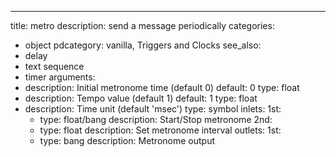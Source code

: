 ---
title: metro
description: send a message periodically
categories:
- object
pdcategory: vanilla, Triggers and Clocks
see_also:
- delay
- text sequence
- timer
arguments:
- description: Initial metronome time (default 0)
  default: 0
  type: float
- description: Tempo value (default 1)
  default: 1
  type: float
- description: Time unit (default 'msec')
  type: symbol
inlets:
  1st:
  - type: float/bang
    description: Start/Stop metronome
  2nd:
  - type: float
    description: Set metronome interval
outlets:
  1st:
  - type: bang
    description: Metronome output
